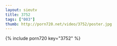 ```yaml
--- 
layout: sieutv
title: 3752
tags: ["003"]
thumb: http://porn720.net/video/3752/poster.jpg
---
```

{% include porn720 key="3752" %} 
